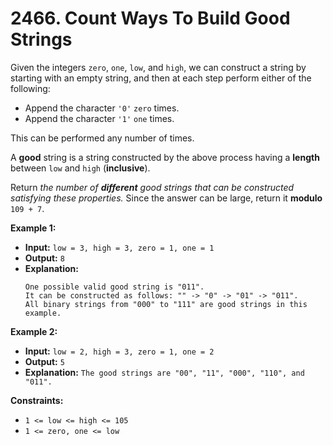 # 2466. Count Ways To Build Good Strings

Given the integers `zero`, `one`, `low`, and `high`, we can construct a string by starting with an empty string, and then at each step perform either of the following:

*   Append the character `'0'` `zero` times.
*   Append the character `'1'` `one` times.

This can be performed any number of times.

A **good** string is a string constructed by the above process having a **length** between `low` and `high` (**inclusive**).

Return _the number of **different** good strings that can be constructed satisfying these properties._ Since the answer can be large, return it **modulo** `109 + 7`.

**Example 1:**

* **Input:** `low = 3, high = 3, zero = 1, one = 1`
* **Output:** `8`
* **Explanation:**
    ```
    One possible valid good string is "011".
    It can be constructed as follows: "" -> "0" -> "01" -> "011".
    All binary strings from "000" to "111" are good strings in this example.
    ```

**Example 2:**

* **Input:** `low = 2, high = 3, zero = 1, one = 2`
* **Output:** `5`
* **Explanation:** `The good strings are "00", "11", "000", "110", and "011".`

**Constraints:**

*   `1 <= low <= high <= 105`
*   `1 <= zero, one <= low`
